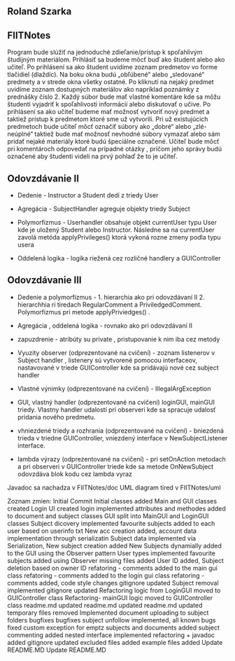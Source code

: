## Roland Szarka 

## FIITNotes 

Program bude slúžiť na jednoduché zdieľanie/prístup k spoľahlivým študijným materiálom. Prihlásiť sa budeme môcť buď ako študent alebo ako učiteľ. Po prihlásení sa ako študent uvidíme zoznam predmetov vo forme tlačidiel (dlaždíc). Na boku okna budú „obľúbené“ alebo „sledované“ predmety a v strede okna všetky ostatné. Po kliknutí na nejaký predmet uvidíme zoznam dostupných materiálov ako napríklad poznámky z prednášky číslo 2. Každý súbor bude mať vlastné komentáre kde sa môžu študenti vyjadriť k spoľahlivosti informácií alebo diskutovať o učive.
Po prihlásení sa ako učiteľ budeme mať možnosť vytvoriť nový predmet a taktiež prístup k predmetom ktoré sme už vytvorili. Pri už existujúcich predmetoch bude učiteľ môcť označiť súbory ako „dobré“ alebo „zlé-neúplné“ taktiež bude mať možnosť nevhodné súbory vymazať alebo sám pridať nejaké materiály ktoré budú špeciálne označené. Učiteľ bude môcť pri komentároch odpovedať na prípadné otázky , pričom jeho správy budú označené aby študenti videli na prvý pohlaď že to je učiteľ.

## Odovzdávanie II 

* Dedenie - Instructor a Student dedí z triedy User

* Agregácia - SubjectHandler agreguje objekty triedy Subject 

* Polymorfizmus - Userhandler obsahuje objekt currentUser typu User kde je uložený Student alebo Instructor. Následne sa na currentUser zavolá metóda applyPrivileges() ktorá vykoná rozne zmeny podla typu usera

* Oddelená logika - logika riežená cez rozličné handlery a GUIController 

## Odovzdávanie III
 * Dedenie a polymorfizmus - 1. hierarchia ako pri odovzdávaní II 2. hierarchhia ri tiredach RegularComment a PriviledgedComment. Polymorfizmus pri metode applyPriviedges() . 
  
  * Agregácia , oddelená logika - rovnako ako pri odovzdávaní II 
  
  * zapuzdrenie - atribúty su private , pristupovanie k nim iba cez metody 
  
  * Vyuzity observer (odprezentované na cvičení) - zoznam listenerov v Subject handler , listenery sú vytvorené 
  pomocou interfaceov, nastavované v triede GUIController kde sa pridávajú nové cez subject handler 
  
  * Vlastné výnimky (odprezentované na cvičení) - IllegalArgException 
  
  * GUI, vlastný handler (odprezentované na cvičení) loginGUI, mainGUI triedy. Vlastny handler udalostí pri observeri kde 
  sa spracuje udalosť pridania nového predmetu. 
  
  * vhniezdené triedy a rozhrania (odprezentované na cvičení) - bniezdená trieda v triedne GUIController, vniezdený 
  interface v NewSubjectListener interface.
  
  * lambda výrazy (odprezentované na cvičení) - pri setOnAction metodach a pri observeri v GUIController triede kde sa metode OnNewSubject odovzdáva blok kodu cez lambda vyraz 
  
  Javadoc sa nachadza v FIITNotes/doc 
  UML diagram tired v FIITNotes/uml
  
  Zoznam zmien: 
  Initial Commit
  Initial classes added
  Main and GUI classes created
  Login UI created
  login implemented
  attributes and methodes added to document and subject classes
  GUI split into MainGUI and LoginGUI classes
  Subject dicovery implemented
  favourite subjects added to each user based on userinfo txt
  New acc creation added, account data implementation through serializatin
  Subject data implemented via Serialization, New subject creation added
  New Subjects dynamially added to the GUI using the Observer pattern
  User types implemented
  favourite subjects added using Observer
  missing files added
  User ID added, Subject deletion based on owner ID
  refatoring - comments added to the main gui class
  refatoring - comments added to the login gui class
  refatoring - comments added, code style changes
  gitignore updated
  Subject removal implemented
  gitignore updated
  Refactoring logic from LoginGUI moved to GUIController class
  Refactoring- mainGUI logic moved to GUIController class
  readme.md updated
  readme.md updated
  readme.md updated
  temporary files removed
  Implemented document uploading to subject folders
  bugfixes
  bugfixes
  subject unfollow implemented, all known bugs fixed
  custom exception for emptz subjects and documents added
  subject commenting added
  nested interface implemented
  refactoring + javadoc added
  gitignore updated
  excluded files added
  example files added
  Update README.MD
  Update README.MD
  
